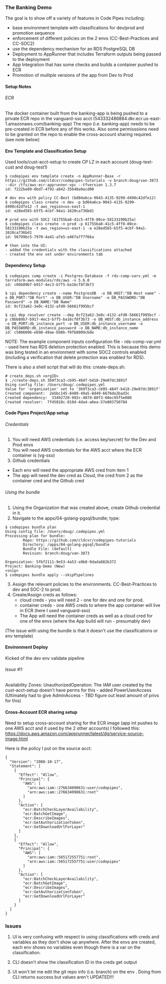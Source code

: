 ### The Banking Demo

The goal is to show off a variety of features in Code Pipes including:
- base environment template with classifications for dev/prod and promotion sequence
- enforcement of different policies on the 2 envs (CC-Best-Practices and CC-SOC2)
- use the dependency mechanism for an RDS PostgreSQL DB
- Deployment to AppRunner that includes Terraform outputs being passed to the deployment
- App Integration that has some checks and builds a container pushed to ECR
- Promotion of mulitple versions of the app from Dev to Prod

#### Setup Notes

###### ECR
The docker container built from the banking-app is being pushed to a private ECR repo in the vanguard-sso acct (543332486884.dkr.ecr.us-east-1.amazonaws.com/banking-app)
The repo (i.e. banking-app) needs to be pre-created in ECR before any of this works. Also some permisssions need to be granted on the repo to enable the cross-account sharing required.
(see note below)

#### Env Template and Classification Setup
Used tools/cust-acct-setup to create CP LZ in each account (doug-test-cust and doug-test1)

```
$ codepipes env template create -n AppRunner-Base -r https://github.com/cldcvr/codepipes-tutorials -v branch:doug/van-3873 --dir /tfs/aws-ecr-apprunner-vpc --tfversion 1.3.7
id: f222be09-0bd7-4792-a842-35648a9acd00

# dev env with policy CC-Best (bd04a6ca-9043-4135-9299-d490c42dfe12)
$ codepipes class create -n dev -p bd04a6ca-9043-4135-9299-d490c42dfe12 -t aws_region=us-east-1
id: e28ed565-b5f5-4cbf-94a1-1620ca736bd1

# prod env with SOC2 (61755ba8-41c5-4ff8-80ce-58133190b25a)
$ codepipes class create -n prod -p 61755ba8-41c5-4ff8-80ce-58133190b25a -t aws_region=us-east-1 -a e28ed565-b5f5-4cbf-94a1-1620ca736bd1
id: 56799bc5-7970-4a41-a7e5-e46fa7f7f66a

# then into the UI:
- added the credentials with the classifications attached
- created the env set under environments tab

```

#### Dependency Setup
```
$ codepipes comp create -i Postgres-Database -f rds-comp-vars.yml -m terraform-aws-modules/rds/aws -v 5.6.0
id: c0bb89b7-b917-4ec3-b7f5-ba16cf8f3b73

$ cpi dependency create --name PostgresDB  -o DB_HOST:"DB Host name" -o DB_PORT:"DB Port" -o DB_USER:"DB Username" -o DB_PASSWORD:"DB Password" -o DB_NAME:"DB Name"
id: 0cf23a62-3e0c-4132-afd0-56661f995bcf

$ cpi dep resolver create --dep 0cf23a62-3e0c-4132-afd0-56661f995bcf -p c0bb89b7-b917-4ec3-b7f5-ba16cf8f3b73 -o DB_HOST:db_instance_address -o DB_PORT:db_instance_port -o DB_USER:db_instance_username -o DB_PASSWORD:db_instance_password -o DB_NAME:db_instance_name
id: c5006096-eb98-49ae-b98b-f0fb8009cbde

```
NOTE: The example component inputs configuration file - rds-comp-var.yml - used here has RDS deletion protection enabled. This is because this demo was bing tested in an environment with some SOC2 controls enabled (including a verification that delete protection was enabled for RDS).

There is also a shell script that will do this: create-deps.sh:
```
# create_deps.sh <orgID>
$ ./create-deps.sh 3b9f3ca3-cb95-484f-b418-29e07dc3891f
Using config file: /Users/doug/.codepipes.yml
Value for 'organization' set to '3b9f3ca3-cb95-484f-b418-29e07dc3891f'
Created component:  2ebbc145-8489-49a5-8d49-6676de2bad3c
Created dependency:  33492720-992c-487d-80f3-60ec95f5e080
Created resolver:  7f45818c-010d-4da4-a6ea-57e803750784
```

#### Code Pipes Project/App setup

###### Credentials
1. You will need AWS credentials (i.e. access key/secret) for the Dev and Prod envs
2. You will need AWS credentials for the AWS acct where the ECR container is (vg-sso)
3. Github credentials

- Each env will need the appropriate AWS cred from item 1
- The app will need the dev cred as Cloud, the cred from 2 as the container cred and the Github cred

###### Using the bundle
1. Using the Organization that was created above, create Github credential in it.
2. Navigate to the apps/04-golang-pgsql/bundle; type:
```
$ codepipes bundle plan
Using config file: /Users/doug/.codepipes.yml
Processing plan for bundle:
        Repo: https://github.com/cldcvr/codepipes-tutorials
        Directory: /apps/04-golang-pgsql/bundle
        Bundle File: (default)
        Revision: branch:doug/van-3873

Organization: 5fbf2111-9e53-4a53-a9b8-9dada882b372
Project: Banking-Demo (New)
<snip>
$ codepipes bundle apply --skipPipelines

```
3. Assign the relevant policies to the environments. CC-Best-Practices to dev and SOC-2 to prod.
4. Create/Assign creds as follows:
    - cloud creds - you will need 2 - one for dev and one for prod.
    - container creds - one AWS creds to where the app container will live in ECR (here I used vanguard-sso)
    - The App will need the container creds as well as a cloud cred for one of the envs (where the App build will run - presumably dev)

(The issue with using the bundle is that it doesn't use the classifications or env template)

#### Environment Deploy
Kicked of the dev env validate pipeline
###### Issue #1:
Availability Zones: UnauthorizedOperation:
The IAM user created by the cust-acct-setup doesn't have perms for this - added PowerUserAccess (Ultimately had to give AdminAccess - TBD figure out least amount of privs for this)

#### Cross-Account ECR sharing setup
Need to setup cross-account sharing for the ECR image (app int pushes to one AWS acct and it used by the 2 other accounts)
I followed this:
https://docs.aws.amazon.com/apprunner/latest/dg/service-source-image.html

Here is the policy I put on the source acct:
```
{
  "Version": "2008-10-17",
  "Statement": [
    {
      "Effect": "Allow",
      "Principal": {
        "AWS": [
          "arn:aws:iam::276634098631:user/codepipes",
          "arn:aws:iam::276634098631:root"
        ]
      },
      "Action": [
        "ecr:BatchCheckLayerAvailability",
        "ecr:BatchGetImage",
        "ecr:DescribeImages",
        "ecr:GetAuthorizationToken",
        "ecr:GetDownloadUrlForLayer"
      ]
    },
    {
      "Effect": "Allow",
      "Principal": {
        "AWS": [
          "arn:aws:iam::565172557751:root",
          "arn:aws:iam::565172557751:user/codepipes"
        ]
      },
      "Action": [
        "ecr:BatchCheckLayerAvailability",
        "ecr:BatchGetImage",
        "ecr:DescribeImages",
        "ecr:GetAuthorizationToken",
        "ecr:GetDownloadUrlForLayer"
      ]
    }
  ]
}
```

### Issues

1. UI is very confusing with respect to using classifications with creds and variables as they don't show up anywhere. After the envs are created, each env shows no variables even though there is a var on the classification.

2. CLI doesn't show the classification ID in the creds get output

3. UI won't let me edit the git repo info (i.e. branch) on the env . Doing from CLI returns success but values aren't UPDATED!!!


